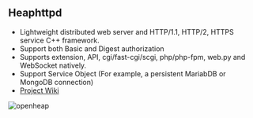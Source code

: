 ## Heaphttpd
* Lightweight distributed web server and HTTP/1.1, HTTP/2, HTTPS service C++ framework.
* Support both Basic and Digest authorization
* Supports extension, API, cgi/fast-cgi/scgi, php/php-fpm, web.py and WebSocket natively.
* Support Service Object (For example, a persistent MariabDB or MongoDB connection)
* [Project Wiki](https://github.com/uplusware/heaphttpd/wiki/)

![openheap](https://raw.githubusercontent.com/uplusware/heaphttpd/master/doc/heaphttpd.png)
